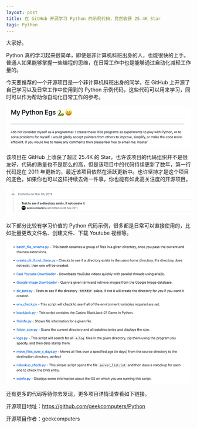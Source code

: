 ```yaml
---
layout: post
title: 在 GitHub 开源学习 Python 的示例代码，竟然收获 25.4K Star
tags: Python
---
```


大家好。

Python 真的学习起来很简单，即使是非计算机科班出身的人，也能很快的上手。普通人如果能够掌握一些编程的思维，在日常工作中也是能够通过自动化减轻工作量的。

今天要推荐的一个开源项目是一个非计算机科班出身的同学，在 GitHub 上开源了自己学习以及日常工作中使用到的 Python 示例代码，这些代码可以用来学习，同时可以作为帮助你自动化日常工作的参考。

![image-20220522234651709](https://raw.githubusercontent.com/ZhuPeng/pic/master/images/compress_image-20220522234651709.png)

该项目在 GitHub 上收获了超过 25.4K 的 Star，也许该项目的代码组织并不是很友好，代码的质量也不是那么的高，但是该项目中的代码持续更新了数年，第一行代码是在 2011 年更新的，最近该项目依然在活跃更新中。也许坚持才是这个项目的底色，如果你也可以这样持续去做一件事，你也能有如此高关注度的开源项目。

![image-20220522235345342](https://raw.githubusercontent.com/ZhuPeng/pic/master/images/compress_image-20220522235345342.png)

以下部分比较有学习价值的 Python 代码示例，很多都是日常可以直接使用的，比如批量更改文件名、创建文件、下载 Youtube 视频等。

![image-20220522235441267](https://raw.githubusercontent.com/ZhuPeng/pic/master/images/compress_image-20220522235441267.png)

还有更多的代码等待你去发现，更多项目详情请查看如下链接。

开源项目地址：https://github.com/geekcomputers/Python

开源项目作者：geekcomputers